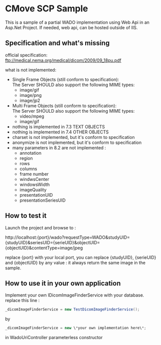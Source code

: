 ﻿
# CMove SCP Sample


This is a sample of a partial WADO implementation using Web Api in an Asp.Net Project.
If needed, web api, can be hosted outside of IIS.


## Specification and what's missing

official specification: ftp://medical.nema.org/medical/dicom/2009/09_18pu.pdf

what is not implemented:

* Single Frame Objects (still conform to specification):   
The Server SHOULD also support the following MIME types:
  * image/gif
  * image/png
  * image/jp2
* Multi Frame Objects (still conform to specification):  
The Server SHOULD also support the following MIME types:
  * video/mpeg
  * image/gif
* nothing is implemented in 7.3 TEXT OBJECTS
* nothing is implemented in 7.4 OTHER OBJECTS
* charset is not implemented, but it's conform to specification
* anonymize is not implemented, but it's conform to specification
* many parameters in 8.2 are not implemented :
  * annotation
  * region
  * rows
  * columns
  * frame number
  * windwsCenter
  * windowsWidth
  * imageQuality
  * presentationUID
  * presentationSeriesUID



## How to test it

Launch the project and browse to :

http://localhost:{port}/wado?requestType=WADO&studyUID={studyUID}&seriesUID={serieUID}&objectUID={objectUID}&contentType=image/jpeg

replace {port} with your local port, you can replace {studyUID}, {serieUID} and {objectUID} by any value : it always return the same image in the sample.

## How to use it in your own application
Implement your own IDicomImageFinderService with your database.
replace this line :

```csharp
_dicomImageFinderService = new TestDicomImageFinderService();
```

by 

```csharp
_dicomImageFinderService = new \*your own implementation here\*;
```

in WadoUriController parameterless constructor